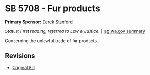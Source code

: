 # SB 5708 - Fur products
**Primary Sponsor:** [Derek Stanford](/person/leg/derek.stanford.md)

*Status: First reading, referred to Law & Justice.* | [leg.wa.gov summary](https://app.leg.wa.gov/billsummary?BillNumber=5708&Year=2021)

Concerning the unlawful trade of fur products.

## Revisions
* [Original Bill](1/)